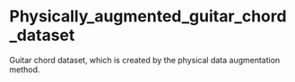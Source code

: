 # Physically_augmented_guitar_chord_dataset
Guitar chord dataset, which is created by the physical data augmentation method.
